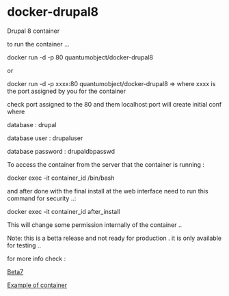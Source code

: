 docker-drupal8
==============

Drupal 8 container 

to run the container ...

  docker run -d -p 80 quantumobject/docker-drupal8
  
  or
  
  docker run -d -p xxxx:80 quantumobject/docker-drupal8   => where xxxx is the port assigned by you for the container 

check port assigned to the 80 and them localhost:port will create initial conf where

database : drupal

database user : drupaluser

database password : drupaldbpasswd

To access the container from the server that the container is running :

  docker exec -it container_id /bin/bash

and after done with the final install at the web interface need to run this command for security ..:

  docker exec -it container_id after_install

This will change some permission internally of the container .. 

Note: this is a betta release and not ready for production . it is only available for testing  ..

for more info check :

[Beta7](https://www.drupal.org/node/2437851)

[Example of container](http://www.quantumobject.com:49158/)
